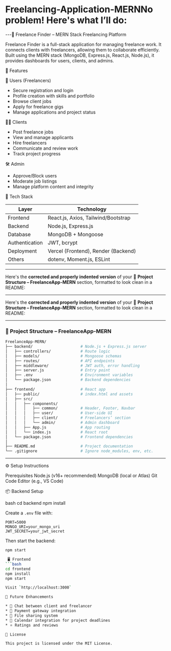 # Freelancing-Application-MERNNo problem! Here's what I’ll do:

---💼 Freelance Finder – MERN Stack Freelancing Platform

Freelance Finder is a full-stack application for managing freelance work. It connects clients with freelancers, allowing them to collaborate efficiently. Built using the MERN stack (MongoDB, Express.js, React.js, Node.js), it provides dashboards for users, clients, and admins.

🚀 Features

 👤 Users (Freelancers)
- Secure registration and login
- Profile creation with skills and portfolio
- Browse client jobs
- Apply for freelance gigs
- Manage applications and project status

🧑‍💼 Clients
- Post freelance jobs
- View and manage applicants
- Hire freelancers
- Communicate and review work
- Track project progress

🛠️ Admin
- Approve/Block users
- Moderate job listings
- Manage platform content and integrity

 🧱 Tech Stack

| Layer        | Technology                                 |
|-------------|---------------------------------------------|
| Frontend     | React.js, Axios, Tailwind/Bootstrap         |
| Backend      | Node.js, Express.js                         |
| Database     | MongoDB + Mongoose                          |
| Authentication | JWT, bcrypt                              |
| Deployment   | Vercel (Frontend), Render (Backend)         |
| Others       | dotenv, Moment.js, ESLint                   |

---
Here's the **corrected and properly indented version** of your 📂 **Project Structure – FreelanceApp-MERN** section, formatted to look clean in a README:

---
Here's the **corrected and properly indented version** of your 📂 **Project Structure – FreelanceApp-MERN** section, formatted to look clean in a README:

---

### 📂 Project Structure – FreelanceApp-MERN

```bash
FreelanceApp-MERN/
├── backend/                     # Node.js + Express.js server
│   ├── controllers/             # Route logic
│   ├── models/                  # Mongoose schemas
│   ├── routes/                  # API endpoints
│   ├── middleware/              # JWT auth, error handling
│   ├── server.js                # Entry point
│   ├── .env                     # Environment variables
│   └── package.json             # Backend dependencies
│
├── frontend/                    # React app
│   ├── public/                  # index.html and assets
│   ├── src/
│   │   ├── components/
│   │   │   ├── common/          # Header, Footer, Navbar
│   │   │   ├── user/            # User-side UI
│   │   │   ├── client/          # Freelancers’ section
│   │   │   └── admin/           # Admin dashboard
│   │   ├── App.js               # App routing
│   │   └── index.js             # React root
│   └── package.json             # Frontend dependencies
│
├── README.md                    # Project documentation
└── .gitignore                   # Ignore node_modules, env, etc.
```

---


⚙️ Setup Instructions

Prerequisites Node.js (v16+ recommended)
MongoDB (local or Atlas)
Git
Code Editor (e.g., VS Code)

📦 Backend Setup

bash
cd backend
npm install

Create a `.env` file with:

```env
PORT=5000
MONGO_URI=your_mongo_uri
JWT_SECRET=your_jwt_secret
```

Then start the backend:

```bash
npm start

 🖥️ Frontend
```bash
cd frontend
npm install
npm start

Visit `http://localhost:3000`

🔮 Future Enhancements

* 💬 Chat between client and freelancer
* 💸 Payment gateway integration
* 📎 File sharing system
* 📅 Calendar integration for project deadlines
* ⭐ Ratings and reviews

📜 License

This project is licensed under the MIT License.

